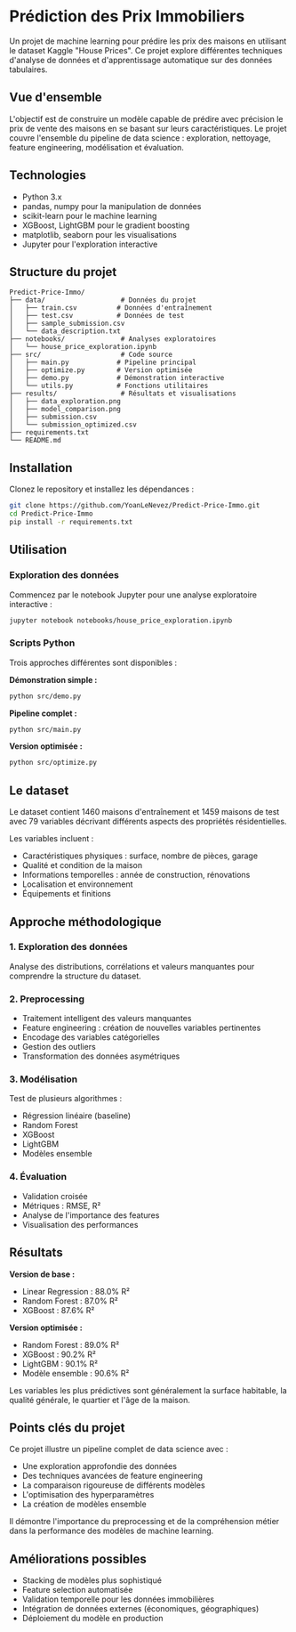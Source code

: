 # Prédiction des Prix Immobiliers

Un projet de machine learning pour prédire les prix des maisons en utilisant le dataset Kaggle "House Prices". Ce projet explore différentes techniques d'analyse de données et d'apprentissage automatique sur des données tabulaires.

## Vue d'ensemble

L'objectif est de construire un modèle capable de prédire avec précision le prix de vente des maisons en se basant sur leurs caractéristiques. Le projet couvre l'ensemble du pipeline de data science : exploration, nettoyage, feature engineering, modélisation et évaluation.

## Technologies

- Python 3.x
- pandas, numpy pour la manipulation de données
- scikit-learn pour le machine learning
- XGBoost, LightGBM pour le gradient boosting
- matplotlib, seaborn pour les visualisations
- Jupyter pour l'exploration interactive

## Structure du projet

```
Predict-Price-Immo/
├── data/                   # Données du projet
│   ├── train.csv          # Données d'entraînement
│   ├── test.csv           # Données de test
│   ├── sample_submission.csv
│   └── data_description.txt
├── notebooks/              # Analyses exploratoires
│   └── house_price_exploration.ipynb
├── src/                    # Code source
│   ├── main.py            # Pipeline principal
│   ├── optimize.py        # Version optimisée
│   ├── demo.py            # Démonstration interactive
│   └── utils.py           # Fonctions utilitaires
├── results/                # Résultats et visualisations
│   ├── data_exploration.png
│   ├── model_comparison.png
│   ├── submission.csv
│   └── submission_optimized.csv
├── requirements.txt
└── README.md
```

## Installation

Clonez le repository et installez les dépendances :

```bash
git clone https://github.com/YoanLeNevez/Predict-Price-Immo.git
cd Predict-Price-Immo
pip install -r requirements.txt
```

## Utilisation

### Exploration des données
Commencez par le notebook Jupyter pour une analyse exploratoire interactive :
```bash
jupyter notebook notebooks/house_price_exploration.ipynb
```

### Scripts Python
Trois approches différentes sont disponibles :

**Démonstration simple :**
```bash
python src/demo.py
```

**Pipeline complet :**
```bash
python src/main.py
```

**Version optimisée :**
```bash
python src/optimize.py
```

## Le dataset

Le dataset contient 1460 maisons d'entraînement et 1459 maisons de test avec 79 variables décrivant différents aspects des propriétés résidentielles.

Les variables incluent :
- Caractéristiques physiques : surface, nombre de pièces, garage
- Qualité et condition de la maison
- Informations temporelles : année de construction, rénovations
- Localisation et environnement
- Équipements et finitions

## Approche méthodologique

### 1. Exploration des données
Analyse des distributions, corrélations et valeurs manquantes pour comprendre la structure du dataset.

### 2. Preprocessing
- Traitement intelligent des valeurs manquantes
- Feature engineering : création de nouvelles variables pertinentes
- Encodage des variables catégorielles
- Gestion des outliers
- Transformation des données asymétriques

### 3. Modélisation
Test de plusieurs algorithmes :
- Régression linéaire (baseline)
- Random Forest
- XGBoost
- LightGBM
- Modèles ensemble

### 4. Évaluation
- Validation croisée
- Métriques : RMSE, R²
- Analyse de l'importance des features
- Visualisation des performances

## Résultats

**Version de base :**
- Linear Regression : 88.0% R²
- Random Forest : 87.0% R²
- XGBoost : 87.6% R²

**Version optimisée :**
- Random Forest : 89.0% R²
- XGBoost : 90.2% R²
- LightGBM : 90.1% R²
- Modèle ensemble : 90.6% R²

Les variables les plus prédictives sont généralement la surface habitable, la qualité générale, le quartier et l'âge de la maison.

## Points clés du projet

Ce projet illustre un pipeline complet de data science avec :
- Une exploration approfondie des données
- Des techniques avancées de feature engineering
- La comparaison rigoureuse de différents modèles
- L'optimisation des hyperparamètres
- La création de modèles ensemble

Il démontre l'importance du preprocessing et de la compréhension métier dans la performance des modèles de machine learning.

## Améliorations possibles

- Stacking de modèles plus sophistiqué
- Feature selection automatisée
- Validation temporelle pour les données immobilières
- Intégration de données externes (économiques, géographiques)
- Déploiement du modèle en production 